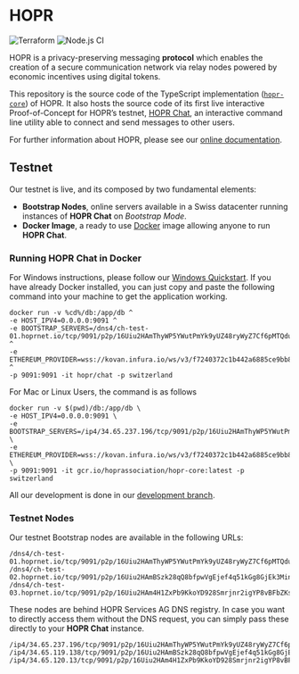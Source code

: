 # HOPR

![Terraform](https://github.com/hoprnet/hopr-devops/workflows/Terraform/badge.svg)
![Node.js CI](https://github.com/hoprnet/hopr-core/workflows/Node.js%20CI/badge.svg)

HOPR is a privacy-preserving messaging **protocol** which enables the creation of a secure communication network via relay nodes powered by economic incentives using digital tokens.

This repository is the source code of the TypeScript implementation ([`hopr-core`](https://www.npmjs.com/package/@hoprnet/hopr-core)) of HOPR. It also hosts the source code of its first live interactive Proof-of-Concept for HOPR’s testnet, [HOPR Chat](https://hub.docker.com/r/hopr/chat), an interactive command line utility able to connect and send messages to other users.

For further information about HOPR, please see our [online documentation](https://docs.hoprnet.io/home/).

## Testnet

Our testnet is live, and its composed by two fundamental elements:

* **Bootstrap Nodes**, online servers available in a Swiss datacenter running instances of **HOPR Chat** on *Bootstrap Mode*.
* **Docker Image**, a ready to use [Docker](https://www.docker.com/) image allowing anyone to run **HOPR Chat**.

### Running HOPR Chat in Docker

For Windows instructions, please follow our [Windows Quickstart](https://docs.hoprnet.io/home/getting-started/quickstart/windows-quickstart). If you have already Docker installed, you can just copy and paste the following command into your machine to get the application working.

```
docker run -v %cd%/db:/app/db ^ 
-e HOST_IPV4=0.0.0.0:9091 ^ 
-e BOOTSTRAP_SERVERS=/dns4/ch-test-01.hoprnet.io/tcp/9091/p2p/16Uiu2HAmThyWP5YWutPmYk9yUZ48ryWyZ7Cf6pMTQduvHUS9sGE7 ^ 
-e ETHEREUM_PROVIDER=wss://kovan.infura.io/ws/v3/f7240372c1b442a6885ce9bb825ebc36 ^ 
-p 9091:9091 -it hopr/chat -p switzerland
```

For Mac or Linux Users, the command is as follows

```
docker run -v $(pwd)/db:/app/db \
-e HOST_IPV4=0.0.0.0:9091 \
-e BOOTSTRAP_SERVERS=/ip4/34.65.237.196/tcp/9091/p2p/16Uiu2HAmThyWP5YWutPmYk9yUZ48ryWyZ7Cf6pMTQduvHUS9sGE7 \
-e ETHEREUM_PROVIDER=wss://kovan.infura.io/ws/v3/f7240372c1b442a6885ce9bb825ebc36 \
-p 9091:9091 -it gcr.io/hoprassociation/hopr-core:latest -p switzerland
```

All our development is done in our [development branch](https://github.com/hoprnet/hopr-core/tree/develop).

### Testnet Nodes

Our testnet Bootstrap nodes are available in the following URLs:

```
/dns4/ch-test-01.hoprnet.io/tcp/9091/p2p/16Uiu2HAmThyWP5YWutPmYk9yUZ48ryWyZ7Cf6pMTQduvHUS9sGE7
/dns4/ch-test-02.hoprnet.io/tcp/9091/p2p/16Uiu2HAmBSzk28qQ8bfpwVgEjef4q51kGg8GjEk3MinyyTB2WTGn
/dns4/ch-test-03.hoprnet.io/tcp/9091/p2p/16Uiu2HAm4H1ZxPb9KkoYD928Smrjnr2igYP8vBFbZKs5B8gchTnT
```

These nodes are behind HOPR Services AG DNS registry. In case you want to directly access them without the DNS request, you can simply pass these directly to your **HOPR Chat** instance.

```
/ip4/34.65.237.196/tcp/9091/p2p/16Uiu2HAmThyWP5YWutPmYk9yUZ48ryWyZ7Cf6pMTQduvHUS9sGE7
/ip4/34.65.119.138/tcp/9091/p2p/16Uiu2HAmBSzk28qQ8bfpwVgEjef4q51kGg8GjEk3MinyyTB2WTGn
/ip4/34.65.120.13/tcp/9091/p2p/16Uiu2HAm4H1ZxPb9KkoYD928Smrjnr2igYP8vBFbZKs5B8gchTnT
```
